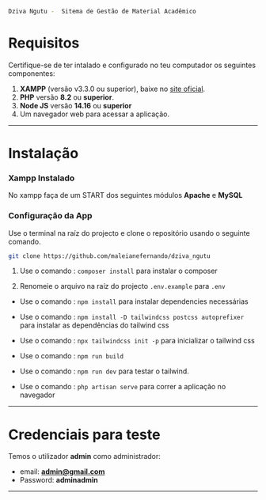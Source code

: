 ```bash 
Dziva Ngutu -  Sitema de Gestão de Material Acadêmico  
```



# Requisitos

Certifique-se de ter intalado e configurado no teu computador os seguintes componentes:

1. **XAMPP** (versão v3.3.0 ou superior), baixe no [site oficial](https://www.apachefriends.org/index.html).
2. **PHP** versão **8.2** ou **superior**.
3. **Node JS** versão **14.16** ou **superior**
4. Um navegador web para acessar a aplicação.

---

# Instalação

### Xampp Instalado
No xampp faça de um START dos seguintes módulos **Apache** e **MySQL** 

### Configuração da App

Use o terminal na raíz do projecto e clone o repositório usando o seguinte comando. 
```bash
git clone https://github.com/maleianefernando/dziva_ngutu
```
1. Use o comando : <code>composer install</code> para instalar o composer

2. Renomeie o arquivo na raíz do projecto <code>.env.example</code> para ``` .env ```

- Use o comando : <code>npm install</code> para instalar dependencies necessárias

- Use o comando :  ``` npm install -D tailwindcss postcss autoprefixer ``` para instalar as dependências do tailwind css

- Use o comando :  ``` npx tailwindcss init -p ``` para inicializar o tailwind css

- Use o comando :  ``` npm run build ```

- Use o comando : ``` npm run dev ``` para testar o tailwind.


- Use o comando : <code>php artisan serve</code> para correr a aplicação no navegador

---

# Credenciais para teste 
Temos o utilizador **admin** como administrador:
- email: **admin@gmail.com**
- Password: **adminadmin**

---
